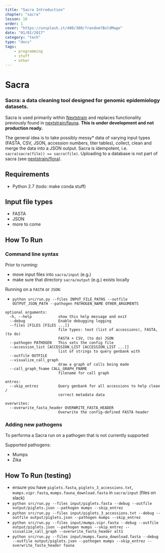 ```yaml
---
title: "Sacra Introduction"
chapter: "sacra"
lesson: 10
order: 1
cover: "https://unsplash.it/400/300/?random?BoldMage"
date: "01/01/2017"
category: "tech"
type: "docs"
tags:
    - programming
    - stuff
    - other
---
```


# Sacra
### Sacra: a data cleaning tool designed for genomic epidemiology datasets.

Sacra is used primarily within [Nextstrain](https://github.com/nextstrain) and replaces functionality previously found in [nextstrain/fauna](https://github.com/nextstrain/fauna).
**This is under development and not production ready.**


The general idea is to take possibly messy* data of varying input types (FASTA, CSV, JSON, accession numbers, titer tables), collect, clean and merge the data into a JSON output.
Sacra is idempotent, i.e. `sacra(sacra(file)) == sacra(file)`.
Uploading to a database is not part of sacra (see [nextstrain/flora](https://github.com/nextstrain/flora)).


## Requirements
* Python 2.7 (todo: make conda stuff)

## Input file types
* FASTA
* JSON
* more to come


## How To Run
### Command line syntax
Prior to running:
* move input files into `sacra/input` (e.g.)
* make sure that directory `sacra/output` (e.g.) exists locally

Running on a `FASTA` or `JSON`:
* `python src/run.py --files INPUT_FILE_PATHS --outfile OUTPUT_JSON_PATH --pathogen PATHOGEN_NAME OTHER_ARGUMENTS`

```
optional arguments:
  -h, --help            show this help message and exit
  --debug               Enable debugging logging
  --files [FILES [FILES ...]]
                        file types: text (list of accessions), FASTA, (to do)
                        FASTA + CSV, (to do) JSON
  --pathogen PATHOGEN   This sets the config file
  --accession_list [ACCESSION_LIST [ACCESSION_LIST ...]]
                        list of strings to query genbank with
  --outfile OUTFILE
  --visualize_call_graph
                        draw a graph of calls being made
  --call_graph_fname CALL_GRAPH_FNAME
                        filename for call graph

entrez:
  --skip_entrez         Query genbank for all accessions to help clean /
                        correct metadata data

overwrites:
  --overwrite_fasta_header OVERWRITE_FASTA_HEADER
                        Overwrite the config-defined FASTA header
```

### Adding new pathogens
To performa a Sacra run on a pathogen that is not currently supported

Supported pathogens:
* Mumps
* Zika

## How To Run (testing)
* ensure you have `piglets.fasta`, `piglets_3_accessions.txt`, `mumps.vipr.fasta`, `mumps.fauna_download.fasta` in `sacra/input` (files on slack)
* `python src/run.py --files input/piglets.fasta --debug --outfile output/piglets.json --pathogen mumps --skip_entrez`
* `python src/run.py --files input/piglets_3_accessions.txt --debug --outfile output/piglets.json --pathogen mumps --skip_entrez`
* `python src/run.py --files input/mumps.vipr.fasta --debug --outfile output/piglets.json --pathogen mumps --skip_entrez --visualize_call_graph --overwrite_fasta_header alt1`
* `python src/run.py --files input/mumps.fauna_download.fasta --debug --outfile output/piglets.json --pathogen mumps --skip_entrez --overwrite_fasta_header fauna`
